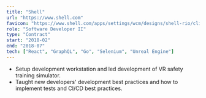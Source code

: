 ```yaml
---
title: "Shell"
url: "https://www.shell.com"
favicon: "https://www.shell.com/apps/settings/wcm/designs/shell-rio/clientlibs/themes/theme-shell/resources/favicon/favicon.ico"
role: "Software Developer II"
type: "Contract"
start: "2018-02"
end: "2018-07"
tech: ["React", "GraphQL", "Go", "Selenium", "Unreal Engine"]
---
```


- Setup development workstation and led development of VR safety training
  simulator.
- Taught new developers' development best practices and how to implement tests
  and CI/CD best practices.
